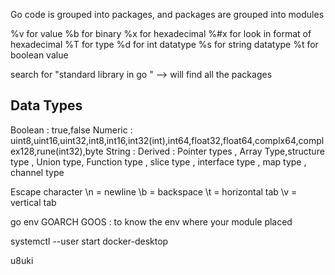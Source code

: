 Go code is grouped into packages, and packages are grouped into modules

%v for value 
%b for binary
%x for hexadecimal
%#x for look in format of hexadecimal
%T for type
%d for int datatype
%s for string datatype
%t for boolean value

search for "standard library in go " --> will find all the packages 

Data Types
----------
Boolean : true,false
Numeric : uint8,uint16,uint32,int8,int16,int32(int),int64,float32,float64,complx64,complex128,rune(int32),byte
String : 
Derived : Pointer types , Array Type,structure type , Union type, Function type , slice type , interface type , map type ,   channel type

Escape character
\n = newline
\b = backspace
\t = horizontal tab
\v = vertical tab


go env GOARCH GOOS : to know the env where your module placed

systemctl --user start docker-desktop

u8uki